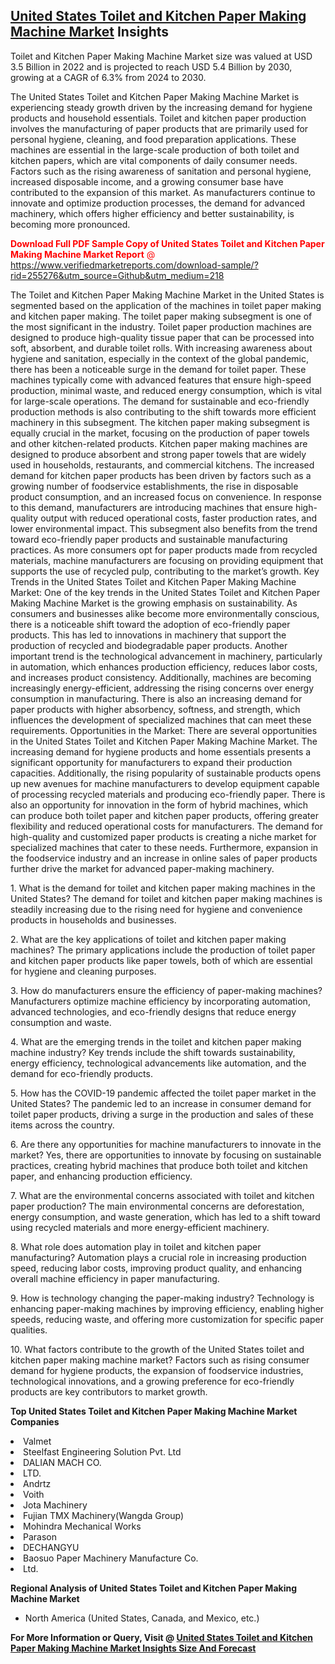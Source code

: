 <h2><a href="https://www.verifiedmarketreports.com/download-sample/?rid=255276&amp;utm_source=Github&amp;utm_medium=218" target="_blank">United States Toilet and Kitchen Paper Making Machine Market</a> Insights</h2><p>Toilet and Kitchen Paper Making Machine Market size was valued at USD 3.5 Billion in 2022 and is projected to reach USD 5.4 Billion by 2030, growing at a CAGR of 6.3% from 2024 to 2030.</p><p> <p>The United States Toilet and Kitchen Paper Making Machine Market is experiencing steady growth driven by the increasing demand for hygiene products and household essentials. Toilet and kitchen paper production involves the manufacturing of paper products that are primarily used for personal hygiene, cleaning, and food preparation applications. These machines are essential in the large-scale production of both toilet and kitchen papers, which are vital components of daily consumer needs. Factors such as the rising awareness of sanitation and personal hygiene, increased disposable income, and a growing consumer base have contributed to the expansion of this market. As manufacturers continue to innovate and optimize production processes, the demand for advanced machinery, which offers higher efficiency and better sustainability, is becoming more pronounced. <p><span class=""><span style="color: #ff0000;"><strong>Download Full PDF Sample Copy of United States Toilet and Kitchen Paper Making Machine Market Report</strong> @ </span><a href="https://www.verifiedmarketreports.com/download-sample/?rid=255276&amp;utm_source=Github&amp;utm_medium=218" target="_blank">https://www.verifiedmarketreports.com/download-sample/?rid=255276&amp;utm_source=Github&amp;utm_medium=218</a></span></p></p> <p>The Toilet and Kitchen Paper Making Machine Market in the United States is segmented based on the application of the machines in toilet paper making and kitchen paper making. The toilet paper making subsegment is one of the most significant in the industry. Toilet paper production machines are designed to produce high-quality tissue paper that can be processed into soft, absorbent, and durable toilet rolls. With increasing awareness about hygiene and sanitation, especially in the context of the global pandemic, there has been a noticeable surge in the demand for toilet paper. These machines typically come with advanced features that ensure high-speed production, minimal waste, and reduced energy consumption, which is vital for large-scale operations. The demand for sustainable and eco-friendly production methods is also contributing to the shift towards more efficient machinery in this subsegment. The kitchen paper making subsegment is equally crucial in the market, focusing on the production of paper towels and other kitchen-related products. Kitchen paper making machines are designed to produce absorbent and strong paper towels that are widely used in households, restaurants, and commercial kitchens. The increased demand for kitchen paper products has been driven by factors such as a growing number of foodservice establishments, the rise in disposable product consumption, and an increased focus on convenience. In response to this demand, manufacturers are introducing machines that ensure high-quality output with reduced operational costs, faster production rates, and lower environmental impact. This subsegment also benefits from the trend toward eco-friendly paper products and sustainable manufacturing practices. As more consumers opt for paper products made from recycled materials, machine manufacturers are focusing on providing equipment that supports the use of recycled pulp, contributing to the market’s growth. Key Trends in the United States Toilet and Kitchen Paper Making Machine Market: One of the key trends in the United States Toilet and Kitchen Paper Making Machine Market is the growing emphasis on sustainability. As consumers and businesses alike become more environmentally conscious, there is a noticeable shift toward the adoption of eco-friendly paper products. This has led to innovations in machinery that support the production of recycled and biodegradable paper products. Another important trend is the technological advancement in machinery, particularly in automation, which enhances production efficiency, reduces labor costs, and increases product consistency. Additionally, machines are becoming increasingly energy-efficient, addressing the rising concerns over energy consumption in manufacturing. There is also an increasing demand for paper products with higher absorbency, softness, and strength, which influences the development of specialized machines that can meet these requirements. Opportunities in the Market: There are several opportunities in the United States Toilet and Kitchen Paper Making Machine Market. The increasing demand for hygiene products and home essentials presents a significant opportunity for manufacturers to expand their production capacities. Additionally, the rising popularity of sustainable products opens up new avenues for machine manufacturers to develop equipment capable of processing recycled materials and producing eco-friendly paper. There is also an opportunity for innovation in the form of hybrid machines, which can produce both toilet paper and kitchen paper products, offering greater flexibility and reduced operational costs for manufacturers. The demand for high-quality and customized paper products is creating a niche market for specialized machines that cater to these needs. Furthermore, expansion in the foodservice industry and an increase in online sales of paper products further drive the market for advanced paper-making machinery. <p>1. What is the demand for toilet and kitchen paper making machines in the United States? The demand for toilet and kitchen paper making machines is steadily increasing due to the rising need for hygiene and convenience products in households and businesses.</p> <p>2. What are the key applications of toilet and kitchen paper making machines? The primary applications include the production of toilet paper and kitchen paper products like paper towels, both of which are essential for hygiene and cleaning purposes.</p> <p>3. How do manufacturers ensure the efficiency of paper-making machines? Manufacturers optimize machine efficiency by incorporating automation, advanced technologies, and eco-friendly designs that reduce energy consumption and waste.</p> <p>4. What are the emerging trends in the toilet and kitchen paper making machine industry? Key trends include the shift towards sustainability, energy efficiency, technological advancements like automation, and the demand for eco-friendly products.</p> <p>5. How has the COVID-19 pandemic affected the toilet paper market in the United States? The pandemic led to an increase in consumer demand for toilet paper products, driving a surge in the production and sales of these items across the country.</p> <p>6. Are there any opportunities for machine manufacturers to innovate in the market? Yes, there are opportunities to innovate by focusing on sustainable practices, creating hybrid machines that produce both toilet and kitchen paper, and enhancing production efficiency.</p> <p>7. What are the environmental concerns associated with toilet and kitchen paper production? The main environmental concerns are deforestation, energy consumption, and waste generation, which has led to a shift toward using recycled materials and more energy-efficient machinery.</p> <p>8. What role does automation play in toilet and kitchen paper manufacturing? Automation plays a crucial role in increasing production speed, reducing labor costs, improving product quality, and enhancing overall machine efficiency in paper manufacturing.</p> <p>9. How is technology changing the paper-making industry? Technology is enhancing paper-making machines by improving efficiency, enabling higher speeds, reducing waste, and offering more customization for specific paper qualities.</p> <p>10. What factors contribute to the growth of the United States toilet and kitchen paper making machine market? Factors such as rising consumer demand for hygiene products, the expansion of foodservice industries, technological innovations, and a growing preference for eco-friendly products are key contributors to market growth.</p> </p><p><strong>Top United States Toilet and Kitchen Paper Making Machine Market Companies</strong></p><div data-test-id=""><p><li>Valmet</li><li> Steelfast Engineering Solution Pvt. Ltd</li><li> DALIAN MACH CO.</li><li>LTD.</li><li> Andrtz</li><li> Voith</li><li> Jota Machinery</li><li> Fujian TMX Machinery(Wangda Group)</li><li> Mohindra Mechanical Works</li><li> Parason</li><li> DECHANGYU</li><li> Baosuo Paper Machinery Manufacture Co.</li><li> Ltd.</li></p><div><strong>Regional Analysis of&nbsp;United States Toilet and Kitchen Paper Making Machine Market</strong></div><ul><li dir="ltr"><p dir="ltr">North America&nbsp;(United States, Canada, and Mexico, etc.)</p></li></ul><p><strong>For More Information or Query, Visit @&nbsp;</strong><strong><a href="https://www.verifiedmarketreports.com/product/toilet-and-kitchen-paper-making-machine-market/?utm_source=Github&amp;utm_medium=218" target="_blank">United States Toilet and Kitchen Paper Making Machine Market Insights Size And Forecast</a></strong></p></div>

